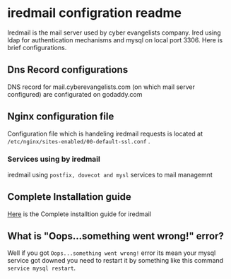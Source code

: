 # iredmail configration readme

Iredmail is the mail server used by cyber evangelists company. Ired using ldap for authentication mechanisms and mysql on  local port 3306.
Here is brief configurations.

## Dns Record configurations
DNS record for mail.cyberevangelists.com (on which mail server configured) are configurated on godaddy.com

## Nginx configuration file 
  Configuration file which is handeling iredmail requests is located at `/etc/nginx/sites-enabled/00-default-ssl.conf` .


### Services using by iredmail
iredmail using `postfix, dovecot and mysl` services to mail managemnt 

## Complete Installation guide
[Here](https://www.linode.com/docs/guides/how-to-install-and-configure-iredmail/) is the Complete installtion guide for iredmail



## What is "Oops...something went wrong!" error?
 Well if you got `Oops...something went wrong!` error its mean your mysql service got downed you need to restart it by something like this command `service mysql restart`. 

